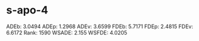 # s-apo-4

ADEb: 3.0494
ADEp: 1.2968
ADEv: 3.6599
FDEb: 5.7171
FDEp: 2.4815
FDEv: 6.6172
Rank: 1590
WSADE: 2.155
WSFDE: 4.0205